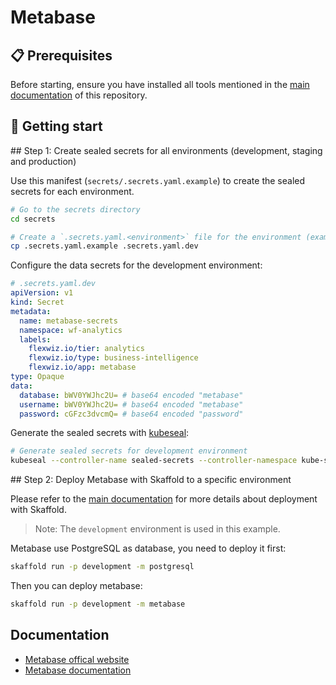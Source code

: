 # Metabase

## 📋 Prerequisites

Before starting, ensure you have installed all tools mentioned in the [main documentation](../../README.md#-prerequisites) of this repository.

## 🚀 Getting start

## Step 1: Create sealed secrets for all environments (development, staging and production) 

Use this manifest (`secrets/.secrets.yaml.example`) to create the sealed secrets for each environment.


```bash
# Go to the secrets directory
cd secrets

# Create a `.secrets.yaml.<environment>` file for the environment (example: dev)
cp .secrets.yaml.example .secrets.yaml.dev

```
Configure the data secrets for the development environment:
```yaml
# .secrets.yaml.dev
apiVersion: v1
kind: Secret
metadata:
  name: metabase-secrets
  namespace: wf-analytics
  labels:
    flexwiz.io/tier: analytics
    flexwiz.io/type: business-intelligence
    flexwiz.io/app: metabase
type: Opaque
data:
  database: bWV0YWJhc2U= # base64 encoded "metabase"
  username: bWV0YWJhc2U= # base64 encoded "metabase"
  password: cGFzc3dvcmQ= # base64 encoded "password"
```

Generate the sealed secrets with [kubeseal](../../security/sealed-secrets/README.md#-getting-start):

```bash
# Generate sealed secrets for development environment
kubeseal --controller-name sealed-secrets --controller-namespace kube-system -f .secrets.yaml.dev -w sealed-secrets.yaml && mv sealed-secrets.yaml ../k8s/overlays/development
```

## Step 2: Deploy Metabase with Skaffold to a specific environment

Please refer to the [main documentation](../../README.md) for more details about deployment with Skaffold.

> Note: The `development` environment is used in this example.

Metabase use PostgreSQL as database, you need to deploy it first:
```bash
skaffold run -p development -m postgresql
```

Then you can deploy metabase:
```bash
skaffold run -p development -m metabase
```

## Documentation
- [Metabase offical website](https://www.metabase.com)
- [Metabase documentation](https://www.metabase.com/docs/latest)

